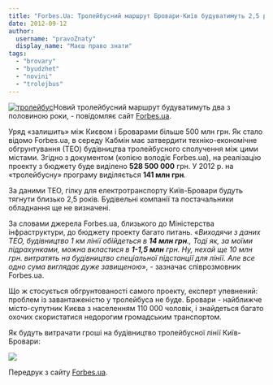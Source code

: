 ```yaml
---
title: "Forbes.Ua: Тролейбусний маршрут Бровари-Київ будуватимуть 2,5 роки та за завищеними цінами"
date: 2012-09-12
author: 
  username: "pravoZnaty"
  display_name: "Маєш право знати"
tags: 
  - "brovary"
  - "byudzhet"
  - "novini"
  - "trolejbus"
---
```


[![](https://mpz.brovary.org/wp-content/uploads/2012/09/troleybus.jpg "тролейбус")](https://mpz.brovary.org/wp-content/uploads/2012/09/troleybus.jpg)Новий тролейбусний маршрут будуватимуть два з половиною роки, - повідомляє сайт [Forbes.ua](http://forbes.ua/nation/1337791-iz-kieva-v-brovary-za-500-mln-grn).

Уряд «залишить» між Києвом і Броварами більше 500 млн грн. Як стало відомо Forbes.ua, в середу Кабмін має затвердити техніко-економічне обгрунтування (ТЕО) будівництва тролейбусного сполучення між цими містами. Згідно з документом (копією володіє Forbes.ua), на реалізацію проекту з бюджету буде виділено **528 500 000** грн. У 2012 р. на «тролейбусну» програму виділяється **141 млн грн**.

За даними ТЕО, гілку для електротранспорту Київ-Бровари будуть тягнути близько 2,5 років. Будівельні компанії та постачальники обладнання ще не визначені.

За словами джерела Forbes.ua, близького до Міністерства інфраструктури, до бюджету проекту багато питань. «_Виходячи з даних ТЕО, будівництво 1 км лінії обійдеться в **14 млн грн**., Тоді як, за моїми підрахунками, можна вкластися в **1-1,5 млн** грн. Ну, нехай ще 10 млн грн. витратять на будівництво спеціальної підстанції для лінії. Але все одно сума виглядає дуже завищеною_», - зазначає співрозмовник Forbes.ua.

Що ж стосується обгрунтованості самого проекту, експерт упевнений: проблем із завантаженістю у тролейбуса не буде. Бровари - найближче місто-супутник Києва з населенням 110 000 чоловік, і знайдеться багато охочих скористатися недорогим громадським транспортом.

Як будуть витрачати гроші на будівництво тролейбусної лінії Київ-Бровари:

![](http://f.img.com.ua/img/forall/i/2012/1347286365.jpg)

Передрук з сайту [Forbes.ua](http://forbes.ua/nation/1337791-iz-kieva-v-brovary-za-500-mln-grn).
